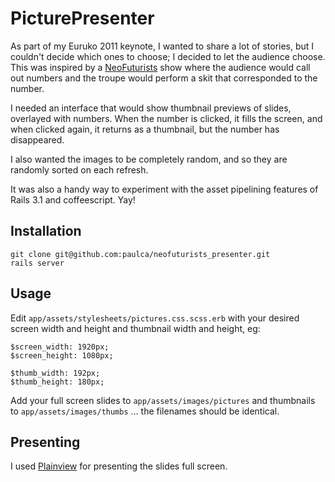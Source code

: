 # PicturePresenter #

As part of my Euruko 2011 keynote, I wanted to share a lot of stories, but I couldn't decide which ones to choose; I decided to let the audience choose. This was inspired by a [NeoFuturists](http://neofuturists.org/) show where the audience would call out numbers and the troupe would perform a skit that corresponded to the number.

I needed an interface that would show thumbnail previews of slides, overlayed with numbers. When the number is clicked, it fills the screen, and when clicked again, it returns as a thumbnail, but the number has disappeared.

I also wanted the images to be completely random, and so they are randomly sorted on each refresh.

It was also a handy way to experiment with the asset pipelining features of Rails 3.1 and coffeescript. Yay!

## Installation ##

    git clone git@github.com:paulca/neofuturists_presenter.git
    rails server

## Usage ##

Edit `app/assets/stylesheets/pictures.css.scss.erb` with your desired screen width and height and thumbnail width and height, eg:

    $screen_width: 1920px;
    $screen_height: 1080px;

    $thumb_width: 192px;
    $thumb_height: 180px;

Add your full screen slides to `app/assets/images/pictures` and thumbnails to `app/assets/images/thumbs` ... the filenames should be identical.

## Presenting ##

I used [Plainview](http://www.barbariangroup.com/software/plainview) for presenting the slides full screen.